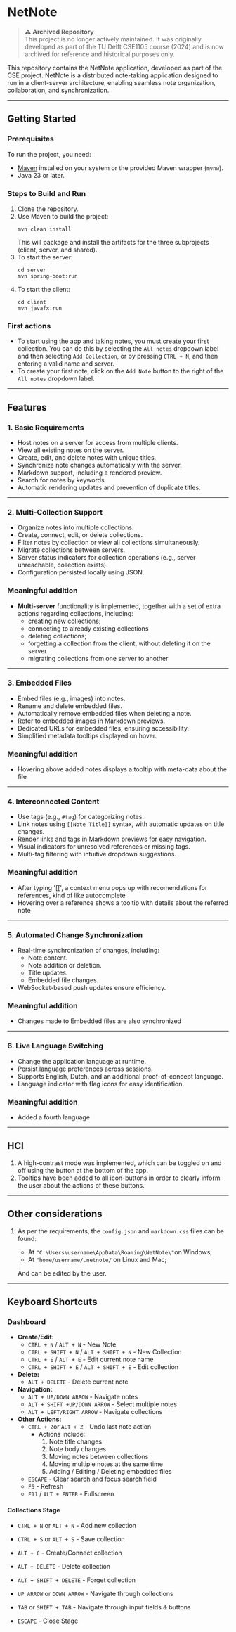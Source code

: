 # NetNote

> **⚠️ Archived Repository**  
> This project is no longer actively maintained. It was originally developed as part of the TU Delft CSE1105 course (2024) and is now archived for reference and historical purposes only.

This repository contains the NetNote application, developed as part of the CSE project. NetNote is a distributed note-taking application designed to run in a client-server architecture, enabling seamless note organization, collaboration, and synchronization.

---

## Getting Started

### Prerequisites
To run the project, you need:
- [Maven](https://maven.apache.org/install.html) installed on your system or the provided Maven wrapper (`mvnw`).
- Java 23 or later.

### Steps to Build and Run
1. Clone the repository.
2. Use Maven to build the project:
   ```
   mvn clean install
   ```
   This will package and install the artifacts for the three subprojects (client, server, and shared).
3. To start the server:
   ```
   cd server
   mvn spring-boot:run
   ```
4. To start the client:
   ```
   cd client
   mvn javafx:run
   ```

### First actions
- To start using the app and taking notes, you must create your first collection. You can do this by selecting the ```All notes``` dropdown label and then selecting ```Add Collection```, or by pressing ```CTRL + N```, and then entering a valid name and server.
- To create your first note, click on the ```Add Note``` button to the right of the ```All notes``` dropdown label.

---

## Features

### 1. Basic Requirements
- Host notes on a server for access from multiple clients.
- View all existing notes on the server.
- Create, edit, and delete notes with unique titles.
- Synchronize note changes automatically with the server.
- Markdown support, including a rendered preview.
- Search for notes by keywords.
- Automatic rendering updates and prevention of duplicate titles.

---

### 2. Multi-Collection Support
- Organize notes into multiple collections.
- Create, connect, edit, or delete collections.
- Filter notes by collection or view all collections simultaneously.
- Migrate collections between servers.
- Server status indicators for collection operations (e.g., server unreachable, collection exists).
- Configuration persisted locally using JSON.
### Meaningful addition
- **Multi-server** functionality is implemented, together with a set of extra actions regarding collections, including:
    - creating new collections;
    - connecting to already existing collections
    - deleting collections;
    - forgetting a collection from the client, without deleting it on the server
    - migrating collections from one server to another

---

### 3. Embedded Files
- Embed files (e.g., images) into notes.
- Rename and delete embedded files.
- Automatically remove embedded files when deleting a note.
- Refer to embedded images in Markdown previews.
- Dedicated URLs for embedded files, ensuring accessibility.
- Simplified metadata tooltips displayed on hover.
### Meaningful addition
- Hovering above added notes displays a tooltip with meta-data about the file

---

### 4. Interconnected Content
- Use tags (e.g., `#tag`) for categorizing notes.
- Link notes using `[[Note Title]]` syntax, with automatic updates on title changes.
- Render links and tags in Markdown previews for easy navigation.
- Visual indicators for unresolved references or missing tags.
- Multi-tag filtering with intuitive dropdown suggestions.

### Meaningful addition
- After typing '[[', a context menu pops up with recomendations for references, kind of like autocomplete
- Hovering over a reference shows a tooltip with details about the referred note

---

### 5. Automated Change Synchronization
- Real-time synchronization of changes, including:
    - Note content.
    - Note addition or deletion.
    - Title updates.
    - Embedded file changes.
- WebSocket-based push updates ensure efficiency.

### Meaningful addition
- Changes made to Embedded files are also synchronized

---

### 6. Live Language Switching
- Change the application language at runtime.
- Persist language preferences across sessions.
- Supports English, Dutch, and an additional proof-of-concept language.
- Language indicator with flag icons for easy identification.

### Meaningful addition
- Added a fourth language

---

## HCI
1. A high-contrast mode was implemented, which can be toggled on and off using the button at the bottom of the app.
2. Tooltips have been added to all icon-buttons in order to clearly inform the user about the actions of these buttons.

---

## Other considerations
1. As per the requirements, the ```config.json``` and ```markdown.css``` files can be found:
    - At ```"C:\Users\username\AppData\Roaming\NetNote\"```on Windows;
    - At ```"home/username/.netnote/``` on Linux and Mac;
   
    And can be edited by the user.

---

## Keyboard Shortcuts

### Dashboard
- **Create/Edit:**
    - `CTRL + N` / `ALT + N` - New Note
    - `CTRL + SHIFT + N` / `ALT + SHIFT + N` - New Collection
    - `CTRL + E` / `ALT + E` - Edit current note name
    - `CTRL + SHIFT + E` / `ALT + SHIFT + E` - Edit collection
- **Delete:**
    - `ALT + DELETE` - Delete current note
- **Navigation:**
    - `ALT + UP/DOWN ARROW` - Navigate notes
    - `ALT + SHIFT +UP/DOWN ARROW` - Select multiple notes
    - `ALT + LEFT/RIGHT ARROW` - Navigate collections
- **Other Actions:**
    - ```CTRL + Z```or ```ALT + Z``` - Undo last note action
        - Actions include:
            1. Note title changes
            2. Note body changes
            3. Moving notes between collections
            4. Moving multiple notes at the same time
            5. Adding / Editing / Deleting embedded files
    - `ESCAPE` - Clear search and focus search field
    - `F5` - Refresh
    - `F11` / `ALT + ENTER` - Fullscreen

#### Collections Stage
- ```CTRL + N``` or ```ALT + N``` - Add new collection
- ```CTRL + S``` or ```ALT + S``` - Save collection
- ```ALT + C``` - Create/Connect collection
- ```ALT + DELETE``` - Delete collection
- ```ALT + SHIFT + DELETE``` - Forget collection


- ```UP ARROW``` or ```DOWN ARROW``` - Navigate through collections
- ```TAB``` or ```SHIFT + TAB``` - Navigate through input fields & buttons


- ```ESCAPE``` - Close Stage
